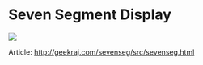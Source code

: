 Seven Segment Display
=====================

<img src="https://raw.github.com/rmadhuram/sevenseg/master/doc/sevenseg.png"/>
 
Article: http://geekraj.com/sevenseg/src/sevenseg.html 
 
